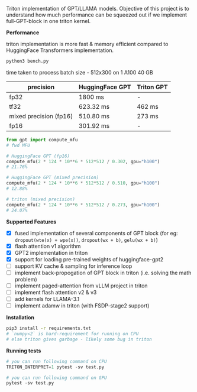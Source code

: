 Triton implementation of GPT/LLAMA models. Objective of this project is to understand how much performance can be squeezed out if we implement full-GPT-block in one triton kernel.

**Performance**

triton implementation is more fast & memory efficient compared to HuggingFace Transformers implementation.

```bash
python3 bench.py
```

time taken to process batch size - 512x300 on 1 A100 40 GB

| precision              | HuggingFace GPT | Triton GPT |
|------------------------|-----------------|------------|
| fp32                   | 1800 ms         | -          |
| tf32                   | 623.32 ms       | 462 ms     |
| mixed precision (fp16) | 510.80 ms       | 273 ms     |
| fp16                   | 301.92 ms       | -          |

```python
from gpt import compute_mfu
# fwd MFU

# HuggingFace GPT (fp16)
compute_mfu(2 * 124 * 10**6 * 512*512 / 0.302, gpu="h100")
# 21.76%

# HuggingFace GPT (mixed precision)
compute_mfu(2 * 124 * 10**6 * 512*512 / 0.510, gpu="h100")
# 12.88%

# triton (mixed precision)
compute_mfu(2 * 124 * 10**6 * 512*512 / 0.273, gpu="h100")
# 24.07%
```

**Supported Features**
* [x] fused implementation of several components of GPT block (for eg: `dropout(wte(x) + wpe(x))`, `dropout(wx + b)`, `gelu(wx + b)`)
* [x] flash attention v1 algorithm
* [x] GPT2 implementation in triton
* [x] support for loading pre-trained weights of huggingface-gpt2
* [ ] support KV cache & sampling for inference loop
* [ ] implement back-propogation of GPT block in triton (i.e. solving the math problem)
* [ ] implement paged-attention from vLLM project in triton
* [ ] implement flash attention v2 & v3
* [ ] add kernels for LLAMA-3.1
* [ ] implement adamw in triton (with FSDP-stage2 support)

**Installation**

```bash
pip3 install -r requirements.txt
# `numpy<2` is hard-requirement for running on CPU
# else triton gives garbage - likely some bug in triton
```

**Running tests**

```python
# you can run following command on CPU
TRITON_INTERPRET=1 pytest -sv test.py

# you can run following command on GPU
pytest -sv test.py
```
